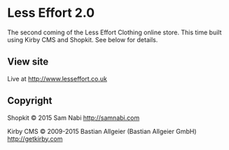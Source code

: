 # Less Effort 2.0

The second coming of the Less Effort Clothing online store. This time built using Kirby CMS and Shopkit. See below for details.

## View site

Live at <http://www.lesseffort.co.uk>

## Copyright

Shopkit © 2015 Sam Nabi <http://samnabi.com>

Kirby CMS © 2009-2015 Bastian Allgeier (Bastian Allgeier GmbH) <http://getkirby.com>

